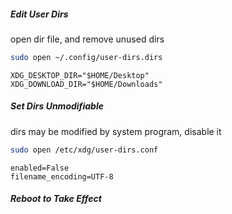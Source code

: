 ##### Edit User Dirs

open dir file, and remove unused dirs

``````bash
sudo open ~/.config/user-dirs.dirs
``````

``````properties
XDG_DESKTOP_DIR="$HOME/Desktop"
XDG_DOWNLOAD_DIR="$HOME/Downloads"
``````

##### Set Dirs Unmodifiable

dirs may be modified by system program, disable it

``````bash
sudo open /etc/xdg/user-dirs.conf
``````

``````properties
enabled=False
filename_encoding=UTF-8
``````

##### Reboot to Take Effect



